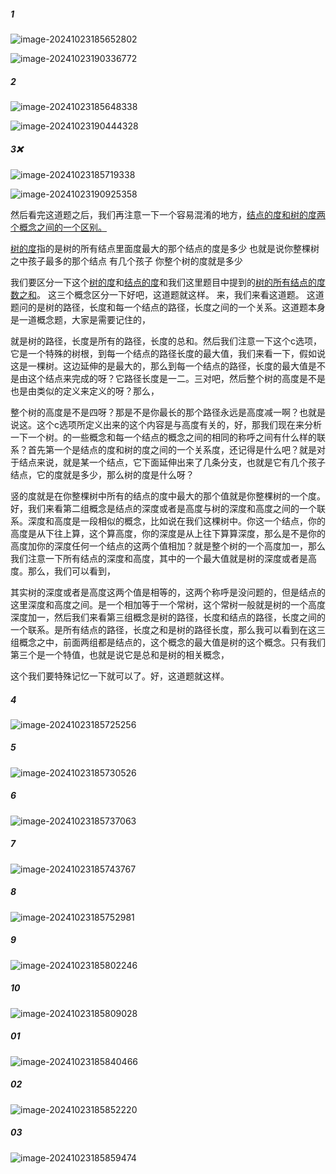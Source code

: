 ##### 1

![image-20241023185652802](/Users/yuebinghui/Documents/program/github/note/images/image-20241023185652802.png)

![image-20241023190336772](/Users/yuebinghui/Documents/program/github/note/images/image-20241023190336772.png)

##### 2

![image-20241023185648338](/Users/yuebinghui/Documents/program/github/note/images/image-20241023185648338.png)

![image-20241023190444328](/Users/yuebinghui/Documents/program/github/note/images/image-20241023190444328.png)

##### 3❌

![image-20241023185719338](/Users/yuebinghui/Documents/program/github/note/images/image-20241023185719338.png)

![image-20241023190925358](/Users/yuebinghui/Documents/program/github/note/images/image-20241023190925358.png)

然后看完这道题之后，我们再注意一下一个容易混淆的地方，<u>结点的度和树的度两个概念之间的一个区别。</u>

<u>树的度</u>指的是树的所有结点里面度最大的那个结点的度是多少
也就是说你整棵树之中孩子最多的那个结点
有几个孩子
你整个树的度就是多少

我们要区分一下这个<u>树的度</u>和<u>结点的度</u>和我们这里题目中提到的<u>树的所有结点的度数之和</u>。
这三个概念区分一下好吧，这道题就这样。
来，我们来看这道题。
这道题问的是树的路径，长度和每一个结点的路径，长度之间的一个关系。这道题本身是一道概念题，大家是需要记住的，

就是树的路径，长度是所有的路径，长度的总和。然后我们注意一下这个c选项，它是一个特殊的树根，到每一个结点的路径长度的最大值，我们来看一下，假如说这是一棵树。这边延伸的是最大的，那么到每一个结点的路径，长度的最大值是不是由这个结点来完成的呀？它路径长度是一二。三对吧，然后整个树的高度是不是也是由类似的定义来定义的呀？那么，

整个树的高度是不是四呀？那是不是你最长的那个路径永远是高度减一啊？也就是说这。这个c选项所定义出来的这个内容是与高度有关的，好，那我们现在来分析一下一个树。的一些概念和每一个结点的概念之间的相同的称呼之间有什么样的联系？首先第一个是结点的度和树的度之间的一个关系度，还记得是什么吧？就是对于结点来说，就是某一个结点，它下面延伸出来了几条分支，也就是它有几个孩子结点，它的度就是多少，那么树的度是什么呀？

竖的度就是在你整棵树中所有的结点的度中最大的那个值就是你整棵树的一个度。好，我们来看第二组概念是结点的深度或者是高度与树的深度和高度之间的一个联系。深度和高度是一段相似的概念，比如说在我们这棵树中。你这一个结点，你的高度是从下往上算，这个算高度，你的深度是从上往下算算深度，那么是不是你的高度加你的深度任何一个结点的这两个值相加？就是整个树的一个高度加一，那么我们注意一下所有结点的深度和高度，其中的一个最大值就是树的深度或者是高度。那么，我们可以看到，

其实树的深度或者是高度这两个值是相等的，这两个称呼是没问题的，但是结点的这里深度和高度之间。是一个相加等于一个常树，这个常树一般就是树的一个高度深度加一，然后我们来看第三组概念是树的路径，长度和结点的路径，长度之间的一个联系。是所有结点的路径，长度之和是树的路径长度，那么我可以看到在这三组概念之中，前面两组都是结点的，这个概念的最大值是树的这个概念。只有我们第三个是一个特值，也就是说它是总和是树的相关概念，

这个我们要特殊记忆一下就可以了。好，这道题就这样。

##### 4

![image-20241023185725256](/Users/yuebinghui/Documents/program/github/note/images/image-20241023185725256.png)

##### 5

![image-20241023185730526](/Users/yuebinghui/Documents/program/github/note/images/image-20241023185730526.png)

##### 6

![image-20241023185737063](/Users/yuebinghui/Documents/program/github/note/images/image-20241023185737063.png)

##### 7

![image-20241023185743767](/Users/yuebinghui/Documents/program/github/note/images/image-20241023185743767.png)

##### 8

![image-20241023185752981](/Users/yuebinghui/Documents/program/github/note/images/image-20241023185752981.png)

##### 9

![image-20241023185802246](/Users/yuebinghui/Documents/program/github/note/images/image-20241023185802246.png)

##### 10

![image-20241023185809028](/Users/yuebinghui/Documents/program/github/note/images/image-20241023185809028.png)

##### 01

![image-20241023185840466](/Users/yuebinghui/Documents/program/github/note/images/image-20241023185840466.png)

##### 02

![image-20241023185852220](/Users/yuebinghui/Documents/program/github/note/images/image-20241023185852220.png)

##### 03

![image-20241023185859474](/Users/yuebinghui/Documents/program/github/note/images/image-20241023185859474.png)
